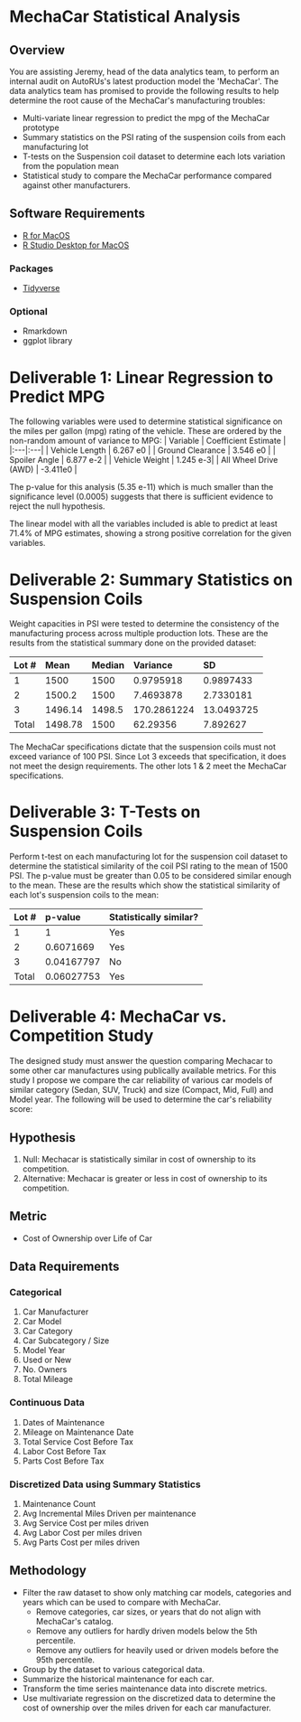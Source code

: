 # MechaCar Statistical Analysis

## Overview

You are assisting Jeremy, head of the data analytics team, to perform an internal audit on AutoRUs's latest production model the 'MechaCar'. The data analytics team has promised to provide the following results to help determine the root cause of the MechaCar's manufacturing troubles:

- Multi-variate linear regression to predict the mpg of the MechaCar prototype
- Summary statistics on the PSI rating of the suspension coils from each manufacturing lot
- T-tests on the Suspension coil dataset to determine each lots variation from the population mean
- Statistical study to compare the MechaCar performance compared against other manufacturers.

## Software Requirements
- [R for MacOS](https://cran.r-project.org/bin/macosx/)
- [R Studio Desktop for MacOS](https://www.rstudio.com/products/rstudio/download/)

### Packages
- [Tidyverse](https://www.tidyverse.org/)

### Optional
- Rmarkdown
- ggplot library

# Deliverable 1: Linear Regression to Predict MPG
The following variables were used to determine statistical significance on the miles per gallon (mpg) rating of the vehicle. These are ordered by the non-random amount of variance to MPG:
| Variable | Coefficient Estimate |
|:---|:---|
| Vehicle Length | 6.267 e0 |
| Ground Clearance | 3.546 e0 |
| Spoiler Angle | 6.877 e-2 |
| Vehicle Weight | 1.245 e-3|
| All Wheel Drive (AWD) | -3.411e0 |

The p-value for this analysis (5.35 e-11) which is much smaller than the significance level (0.0005) suggests that there is sufficient evidence to reject the null hypothesis. 

The linear model with all the variables included is able to predict at least 71.4% of MPG estimates, showing a strong positive correlation for the given variables. 

# Deliverable 2: Summary Statistics on Suspension Coils
Weight capacities in PSI were tested to determine the consistency of the manufacturing process across multiple production lots. These are the results from the statistical summary done on the provided dataset:

| Lot # | Mean | Median | Variance | SD |
|:---|:---|:---|:---|:---|
| 1 | 1500 | 1500 | 0.9795918 | 0.9897433
| 2 | 1500.2 | 1500 | 7.4693878 | 2.7330181 |
| 3 | 1496.14 | 1498.5 | 170.2861224 | 13.0493725 |
| Total | 1498.78 | 1500 | 62.29356 | 7.892627 |

The MechaCar specifications dictate that the suspension coils must not exceed variance of 100 PSI. Since Lot 3 exceeds that specification, it does not meet the design requirements. The other lots 1 & 2 meet the MechaCar specifications. 

# Deliverable 3: T-Tests on Suspension Coils
Perform t-test on each manufacturing lot for the suspension coil dataset to determine the statistical similarity of the coil PSI rating to the mean of 1500 PSI. The p-value must be greater than 0.05 to be considered similar enough to the mean.  These are the results which show the statistical similarity of each lot's suspension coils to the mean:

| Lot # | p-value | Statistically similar? |
|:---|:---|:---|
| 1 | 1 | Yes | 
| 2 | 0.6071669 | Yes |
| 3 | 0.04167797 | No | 
| Total | 0.06027753 | Yes | 

# Deliverable 4: MechaCar vs. Competition Study
The designed study must answer the question comparing Mechacar to some other car manufactures using publically available metrics. For this study I propose we compare the car reliability of various car models of similar category (Sedan, SUV, Truck) and size (Compact, Mid, Full) and Model year. The following will be used to determine the car's reliability score:

## Hypothesis
1. Null: Mechacar is statistically similar in cost of ownership to its competition.
2. Alternative: Mechacar is greater or less in cost of ownership to its competition.

## Metric
- Cost of Ownership over Life of Car

## Data Requirements

### Categorical
1. Car Manufacturer
2. Car Model
3. Car Category
4. Car Subcategory / Size
5. Model Year
6. Used or New
7. No. Owners
8. Total Mileage

### Continuous Data
1. Dates of Maintenance
2. Mileage on Maintenance Date
3. Total Service Cost Before Tax
4. Labor Cost Before Tax
5. Parts Cost Before Tax

### Discretized Data using Summary Statistics
1. Maintenance Count
2. Avg Incremental Miles Driven per maintenance
3. Avg Service Cost per miles driven
4. Avg Labor Cost per miles driven
5. Avg Parts Cost per miles driven

## Methodology
- Filter the raw dataset to show only matching car models, categories and years which can be used to compare with MechaCar.
  - Remove categories, car sizes, or years that do not align with MechaCar's catalog.
  - Remove any outliers for hardly driven models below the 5th percentile.
  - Remove any outliers for heavily used or driven models before the 95th percentile.
- Group by the dataset to various categorical data.
- Summarize the historical maintenance for each car.
- Transform the time series maintenance data into discrete metrics.
- Use multivariate regression on the discretized data to determine the cost of ownership over the miles driven for each car manufacturer.

